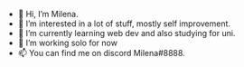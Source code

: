 - 👋 Hi, I’m Milena.
- 👀 I’m interested in a lot of stuff, mostly self improvement.
- 🌱 I’m currently learning web dev and also studying for uni.
- 💞️ I’m working solo for now
- 📫 You can find me on discord Milena#8888.
